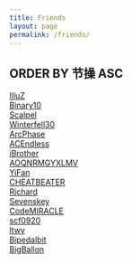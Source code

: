 ```yaml
---
title: Friends
layout: page
permalink: /friends/
---
```


## ORDER BY 节操 ASC

[IlluZ](http://illuz.github.io/)<br>
[Binary10](http://cuichen.cc/)<br>
[Scalpel](http://scalpel.xyz/)<br>
[Winterfell30](http://winterfell30.com/)<br>
[ArcPhase](http://arcphase20.com/)<br>
[ACEndless](http://jianyan.me/)<br>
[iBrother](http://ibrother.me/)<br>
[AOQNRMGYXLMV](http://aoqnrmgyxlmv.github.io/)<br>
[YiFan](http://www.zhuoyifan.net/)<br>
[CHEATBEATER](http://cheatbeater.tk/)<br>
[Richard](http://richardzhang.info/)<br>
[Sevenskey](http://www.sevenskey.xyz/365/index.html)<br>
[CodeMIRACLE](http://codemiracle.cnblogs.com/)<br>
[scf0920](http://blog.csdn.net/scf0920)<br>
[ltwy](http://ltwy.me/)<br>
[Bipedalbit](http://blog.bipedalbit.net/)<br>
[BigBallon](http://bigballon.github.io/)<br>


